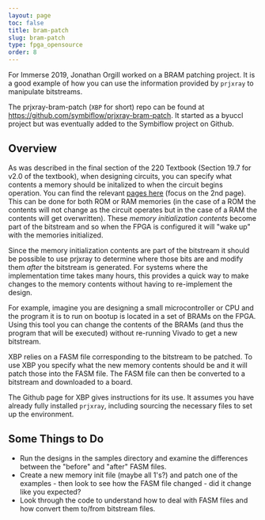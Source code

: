 ```yaml
---
layout: page
toc: false
title: bram-patch
slug: bram-patch
type: fpga_opensource
order: 8
---
```


For Immerse 2019, Jonathan Orgill worked on a BRAM patching project.  It is a good example of how you can use the information provided by `prjxray` to manipulate bitstreams.

The prjxray-bram-patch (`XBP` for short) repo can be found at https://github.com/symbiflow/prjxray-bram-patch.  It started as a byuccl project but was eventually added to the Symbiflow project on Github.  

## Overview

As was described in the final section of the 220 Textbook (Section 19.7 for v2.0 of the textbook), when designing circuits, you can specify what contents a memory should be initalized to when the circuit begins operation.  You can find the relevant [pages here](media/meminit.pdf) (focus on the 2nd page).   This can be done for both ROM or RAM memories (in the case of a ROM the contents will not change as the circuit operates but in the case of a RAM the contents will get overwritten).  These _memory initialization contents_ become part of the bitstream and so when the FPGA is configured it will "wake up" with the memories initialized. 

Since the memory initialization contents are part of the bitstream it should be possible to use prjxray to determine where those bits are and modify them _after_ the bitstream is generated.  For systems where the implementation time takes many hours, this provides a quick way to make changes to the memory contents without having to re-implement the design.  

For example, imagine you are designing a small microcontroller or CPU and the program it is to run on bootup is located in a set of BRAMs on the FPGA.  Using this tool you can change the contents of the BRAMs (and thus the program that will be executed) without re-running Vivado to get a new bitstream.

XBP relies on a FASM file corresponding to the bitstream to be patched.  To use XBP you specify what the new memory contents should be and it will patch those into the FASM file.  The FASM file can then be converted to a bitstream and downloaded to a board.

The Github page for XBP gives instructions for its use.  It assumes you have already fully installed `prjxray`, including sourcing the necessary files to set up the environment.

## Some Things to Do
* Run the designs in the samples directory and examine the differences between the "before" and "after" FASM files.
* Create a new memory init file (maybe all 1's?) and patch one of the examples - then look to see how the FASM file changed - did it change like you expected?
* Look through the code to understand how to deal with FASM files and how convert them to/from bitstream files.

